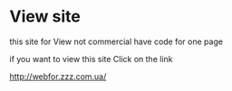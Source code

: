 <h1> View site </h1>

this site for View not commercial
have code for one page

if you want to view this site
Click on the link 

http://webfor.zzz.com.ua/
